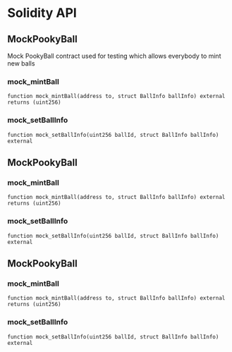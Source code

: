 # Solidity API

## MockPookyBall

Mock PookyBall contract used for testing which allows everybody to mint new balls

### mock_mintBall

```solidity
function mock_mintBall(address to, struct BallInfo ballInfo) external returns (uint256)
```

### mock_setBallInfo

```solidity
function mock_setBallInfo(uint256 ballId, struct BallInfo ballInfo) external
```

## MockPookyBall

### mock_mintBall

```solidity
function mock_mintBall(address to, struct BallInfo ballInfo) external returns (uint256)
```

### mock_setBallInfo

```solidity
function mock_setBallInfo(uint256 ballId, struct BallInfo ballInfo) external
```

## MockPookyBall

### mock_mintBall

```solidity
function mock_mintBall(address to, struct BallInfo ballInfo) external returns (uint256)
```

### mock_setBallInfo

```solidity
function mock_setBallInfo(uint256 ballId, struct BallInfo ballInfo) external
```

